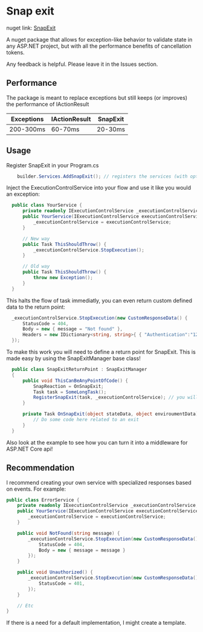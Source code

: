 
# Snap exit
nuget link: [SnapExit](https://www.nuget.org/packages/SnapExit/)

A nuget package that allows for exception-like behavior to validate state in any ASP.NET project, but with all the performance benefits of cancellation tokens.

Any feedback is helpful. Please leave it in the Issues section.

## Performance
The package is meant to replace exceptions but still keeps (or improves) the performance of IActionResult

| Exceptions | IActionResult | SnapExit |
|------------|---------------|----------|
| 200-300ms  | 60-70ms       | 20-30ms  |

## Usage

Register SnapExit in your Program.cs

```csharp
    builder.Services.AddSnapExit(); // registers the services (with options to add enviroument variables)
```

Inject the ExecutionControlService into your flow and use it like you would an exception:

```csharp
  public class YourService {
      private readonly IExecutionControlService _executionControlService;
      public YourService(IExecutionControlService executionControlService) {
          _executionControlService = executionControlService;
      }

      // New way
      public Task ThisShouldThrow() {
          _executionControlService.StopExecution();
      }

      // Old way
      public Task ThisShouldThrow() {
          throw new Exception();
      }
  }
```

This halts the flow of task immediatly, you can even return custom defined data to the return point:
```csharp
  _executionControlService.StopExecution(new CustomResponseData() {
      StatusCode = 404,
      Body = new { message = "Not found" },
      Headers = new IDictionary<string, string>{ { "Authentication":"123abc456def" } }
  });
```

To make this work you will need to define a return point for SnapExit. This is made easy by using the SnapExitManager base class!
```csharp
  public class SnapExitReturnPoint : SnapExitManager
  {
      public void ThisCanBeAnyPointOfCode() {
          SnapReaction = OnSnapExit;
          Task task = SomeLongTask();
          RegisterSnapExit(task, _executionControlService); // you will need to inject the executionControlService
      }

      private Task OnSnapExit(object stateData, object enviroumentData) {
          // Do some code here related to an exit
      }
  }
```

Also look at the example to see how you can turn it into a middleware for ASP.NET Core api!

## Recommendation

I recommend creating your own service with specialized responses based on events.
For example:

```csharp
public class ErrorService {
    private readonly IExecutionControlService _executionControlService;
    public YourService(IExecutionControlService executionControlService) {
        _executionControlService = executionControlService;
    }

    public void NotFound(string message) {
        _executionControlService.StopExecution(new CustomResponseData() {
            StatusCode = 404,
            Body = new { message = message }
        });
    }

    public void Unauthorized() {
        _executionControlService.StopExecution(new CustomResponseData() {
            StatusCode = 401,
        });
    }

    // Etc
}
```

If there is a need for a default implementation, I might create a template.
